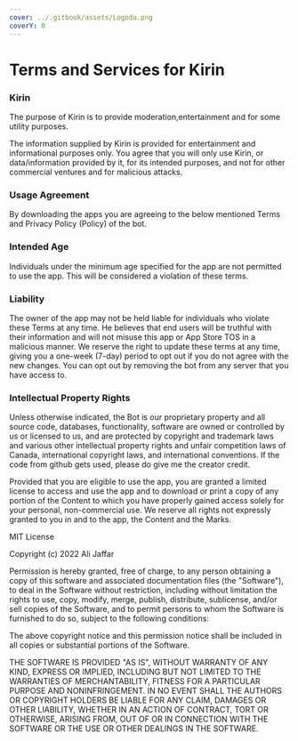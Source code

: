 ```yaml
---
cover: ../.gitbook/assets/Logoda.png
coverY: 0
---
```


# Terms and Services for Kirin

### Kirin

The purpose of Kirin is to provide moderation,entertainment and for some utility purposes.

The information supplied by Kirin is provided for entertainment and informational purposes only. You agree that you will only use Kirin, or data/information provided by it, for its intended purposes, and not for other commercial ventures and for malicious attacks.

### Usage Agreement <a href="#usage-agreement" id="usage-agreement"></a>

By downloading the apps you are agreeing to the below mentioned Terms and Privacy Policy (Policy) of the bot.

### Intended Age <a href="#intended-age" id="intended-age"></a>

Individuals under the minimum age specified for the app are not permitted to use the app. This will be considered a violation of these terms.

### Liability <a href="#liability" id="liability"></a>

The owner of the app may not be held liable for individuals who violate these Terms at any time. He believes that end users will be truthful with their information and will not misuse this app or App Store TOS in a malicious manner. We reserve the right to update these terms at any time, giving you a one-week (7-day) period to opt out if you do not agree with the new changes. You can opt out by removing the bot from any server that you have access to.

### Intellectual Property Rights

Unless otherwise indicated, the Bot is our proprietary property and all source code, databases, functionality, software are owned or controlled by us or licensed to us, and are protected by copyright and trademark laws and various other intellectual property rights and unfair competition laws of Canada, international copyright laws, and international conventions. If the code from github gets used, please do give me the creator credit.

Provided that you are eligible to use the app, you are granted a limited license to access and use the app and to download or print a copy of any portion of the Content to which you have properly gained access solely for your personal, non-commercial use. We reserve all rights not expressly granted to you in and to the app, the Content and the Marks.

MIT License

Copyright (c) 2022 Ali Jaffar

Permission is hereby granted, free of charge, to any person obtaining a copy of this software and associated documentation files (the "Software"), to deal in the Software without restriction, including without limitation the rights to use, copy, modify, merge, publish, distribute, sublicense, and/or sell copies of the Software, and to permit persons to whom the Software is furnished to do so, subject to the following conditions:

The above copyright notice and this permission notice shall be included in all copies or substantial portions of the Software.

THE SOFTWARE IS PROVIDED "AS IS", WITHOUT WARRANTY OF ANY KIND, EXPRESS OR IMPLIED, INCLUDING BUT NOT LIMITED TO THE WARRANTIES OF MERCHANTABILITY, FITNESS FOR A PARTICULAR PURPOSE AND NONINFRINGEMENT. IN NO EVENT SHALL THE AUTHORS OR COPYRIGHT HOLDERS BE LIABLE FOR ANY CLAIM, DAMAGES OR OTHER LIABILITY, WHETHER IN AN ACTION OF CONTRACT, TORT OR OTHERWISE, ARISING FROM, OUT OF OR IN CONNECTION WITH THE SOFTWARE OR THE USE OR OTHER DEALINGS IN THE SOFTWARE.
